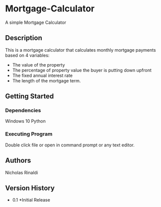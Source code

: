 # Mortgage-Calculator
A simple Mortgage Calculator



## Description
This is a mortgage calculator that calculates monthly mortgage payments based on 4 variables:

* The value of the property
* The percentage of property value the buyer is putting down upfront
* The fixed annual interest rate
* The length of the mortgage term.

## Getting Started
### Dependencies

Windows 10
Python

### Executing Program

Double click file or open in command prompt or any text editor.

## Authors

Nicholas Rinaldi


## Version History
* 0.1
  *Initial Release



